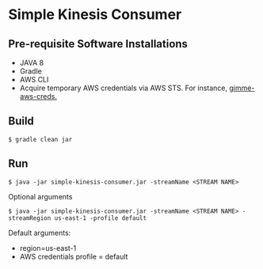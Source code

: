 # Simple Kinesis Consumer

## Pre-requisite Software Installations

* JAVA 8 
* Gradle
* AWS CLI 
* Acquire temporary AWS credentials via AWS STS. For instance, [gimme-aws-creds.](https://github.com/Nike-Inc/gimme-aws-creds)


## Build
```shell script
$ gradle clean jar
```
 

## Run

```shell script
$ java -jar simple-kinesis-consumer.jar -streamName <STREAM NAME>
``` 


Optional arguments
```shell script
$ java -jar simple-kinesis-consumer.jar -streamName <STREAM NAME> -streamRegion us-east-1 -profile default
``` 

Default arguments: 
* region=us-east-1 
* AWS credentials profile = default 